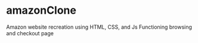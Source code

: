 # amazonClone
Amazon website recreation using HTML, CSS, and Js
Functioning browsing and checkout page
